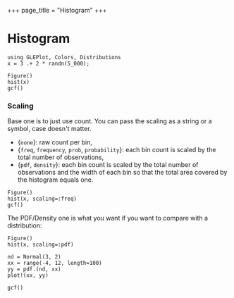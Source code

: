 +++
page_title = "Histogram"
+++

# Histogram

```!
using GLEPlot, Colors, Distributions
x = 3 .+ 2 * randn(5_000);
```

```!
Figure()
hist(x)
gcf()
```

### Scaling

Base one is to just use count. You can pass the scaling as a string or a symbol, case doesn't matter.

* \{`none`\}: raw count per bin,
* \{`freq`, `frequency`, `prob`, `probability`\}: each bin count is scaled by the total number of observations,
* \{`pdf`, `density`\}: each bin count is scaled by the total number of observations and the width of each bin
so that the total area covered by the histogram equals one.

```!
Figure()
hist(x, scaling=:freq)
gcf()
```

The PDF/Density one is what you want if you want to compare with a distribution:

```!
Figure()
hist(x, scaling=:pdf)

nd = Normal(3, 2)
xx = range(-4, 12, length=100)
yy = pdf.(nd, xx)
plot!(xx, yy)

gcf()
```
